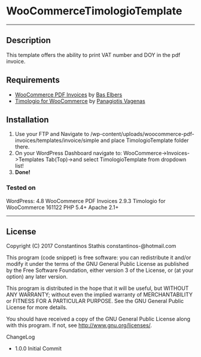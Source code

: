 # WooCommerceTimologioTemplate
<hr>
<h2>Description</h2>
This template offers the ability to print VAT number and DOY in the pdf invoice.

<h2>Requirements</h2>
<ul>
<li><a href="https://wordpress.org/plugins/woocommerce-pdf-invoices/">WooCommerce PDF Invoices</a> by <a href="http://wcpdfinvoices.com/">Bas Elbers</a>
<li><a href="https://github.com/panvagenas/timologio-for-woocommerce">Timologio for WooCommerce</a> by <a href="https://github.com/panvagenas">Panagiotis Vagenas</a></li>
</ul>

<h2>Installation</h2>
<ol>
<li>Use your FTP and Navigate to /wp-content/uploads/woocommerce-pdf-invoices/templates/invoice/simple and place TimologioTemplate folder there.</li>
<li>On your WordPress Dashboard navigate to: WooCommerce->Invoices->Templates Tab(Top)->and select TimologioTemplate from dropdown list!</li>
<li><strong>Done!</strong></li>
</ol>

<h3>Tested on </h3>
WordPress: 4.8
WooCommerce PDF Invoices 2.9.3
Timologio for WooCommerce 161122
PHP 5.4+
Apache 2.1+

<hr>
<h2>License</h2>
Copyright (C) 2017 Constantinos Stathis constantinos-@hotmail.com

This program (code snippet) is free software: you can redistribute it and/or modify it under the terms of the GNU General Public License as published by the Free Software Foundation, either version 3 of the License, or (at your option) any later version.

This program is distributed in the hope that it will be useful, but WITHOUT ANY WARRANTY; without even the implied warranty of MERCHANTABILITY or FITNESS FOR A PARTICULAR PURPOSE. See the GNU General Public License for more details.

You should have received a copy of the GNU General Public License along with this program. If not, see http://www.gnu.org/licenses/.

ChangeLog
- 1.0.0 Initial Commit
